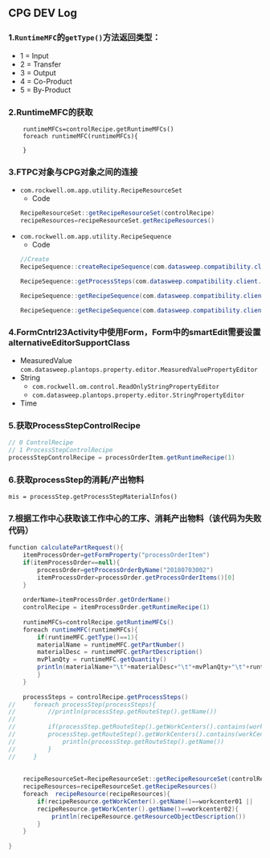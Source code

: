  ## CPG DEV Log
### 1.```RuntimeMFC```的```getType()```方法返回类型：
- 1 = Input
- 2 = Transfer
- 3 = Output
- 4 = Co-Product
- 5 = By-Product
### 2.RuntimeMFC的获取
```
    runtimeMFCs=controlRecipe.getRuntimeMFCs()
    foreach runtimeMFC(runtimeMFCs){

    }
```
### 3.FTPC对象与CPG对象之间的连接
- ```com.rockwell.om.app.utility.RecipeResourceSet```
    - Code
    ```java
    RecipeResourceSet::getRecipeResourceSet(controlRecipe)
    recipeResources=recipeResourceSet.getRecipeResources()
    ```
- ```com.rockwell.om.app.utility.RecipeSequence```
    - Code
    ```Java
    //Create
    RecipeSequence::createRecipeSequence(com.datasweep.compatibility.client.ProcessStepControlRecipe pscr, com.datasweep.compatibility.client.MeasuredValue plannedQuantity)

    RecipeSequence::getProcessSteps(com.datasweep.compatibility.client.ProcessStepControlRecipe pscr, int sequenceNumber)

    RecipeSequence::getRecipeSequence(com.datasweep.compatibility.client.ProcessStepControlRecipe pscr, int sequenceNumber)

    RecipeSequence::getRecipeSequence(com.datasweep.compatibility.client.ProcessStepControlRecipe pscr, int sequenceNumber, java.lang.String relationshipName, java.lang.String expectedStateName)
    ```
### 4.FormCntrl23Activity中使用Form，Form中的smartEdit需要设置**alternativeEditorSupportClass**
- MeasuredValue ```com.datasweep.plantops.property.editor.MeasuredValuePropertyEditor```
- String
    - ```com.rockwell.om.control.ReadOnlyStringPropertyEditor```
    - ```com.datasweep.plantops.property.editor.StringPropertyEditor```
- Time
### 5.获取**ProcessStepControlRecipe**
```Java
// 0 ControlRecipe
// 1 ProcessStepControlRecipe
processStepControlRecipe = processOrderItem.getRuntimeRecipe(1)
```
### 6.获取**processStep**的消耗/产出物料
```
mis = processStep.getProcessStepMaterialInfos()
```
### 7.根据工作中心获取该工作中心的工序、消耗产出物料（该代码为失败代码）
```java
function calculatePartRequest(){
    itemProcessOrder=getFormProperty("processOrderItem")
    if(itemProcessOrder==null){
        processOrder=getProcessOrderByName("20180703002")
        itemProcessOrder=processOrder.getProcessOrderItems()[0]
    }
    
    orderName=itemProcessOrder.getOrderName()
    controlRecipe = itemProcessOrder.getRuntimeRecipe(1)
        
    runtimeMFCs=controlRecipe.getRuntimeMFCs()
    foreach runtimeMFC(runtimeMFCs){
        if(runtimeMFC.getType()==1){
        materialName = runtimeMFC.getPartNumber()
        materialDesc = runtimeMFC.getPartDescription()
        mvPlanQty = runtimeMFC.getQuantity()
        println(materialName+"\t"+materialDesc+"\t"+mvPlanQty+"\t"+runtimeMFC.getType())
        }
    }
     
    processSteps = controlRecipe.getProcessSteps()
//     foreach processStep(processSteps){
//         //println(processStep.getRouteStep().getName())
//         
//         if(processStep.getRouteStep().getWorkCenters().contains(workCenter40)||
//         processStep.getRouteStep().getWorkCenters().contains(workCenter50)){
//             println(processStep.getRouteStep().getName())
//         }
//     }
    
    
    recipeResourceSet=RecipeResourceSet::getRecipeResourceSet(controlRecipe)
    recipeResources=recipeResourceSet.getRecipeResources()
    foreach  recipeResource(recipeResources){
        if(recipeResource.getWorkCenter().getName()==workcenter01 ||
        recipeResource.getWorkCenter().getName()==workcenter02){
            println(recipeResource.getResourceObjectDescription())
        }
    }
    
}
```